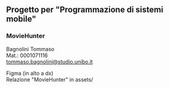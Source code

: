 ## Progetto per "Programmazione di sistemi mobile"
### MovieHunter 

Bagnolini Tommaso<br>
Mat.: 0001071116<br>
tommaso.bagnolini@studio.unibo.it

Figma (in alto a dx)<br>
Relazione "MovieHunter" in assets/
